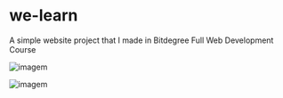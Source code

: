 # we-learn
A simple website project that I made in Bitdegree Full Web Development Course


![imagem](https://user-images.githubusercontent.com/99473819/173595901-91ac73f8-4813-46d6-bba8-0cfb90a7b207.png)







![imagem](https://user-images.githubusercontent.com/99473819/173595435-72cd82dd-d777-465a-bbc9-8b97e33cb85d.png)
